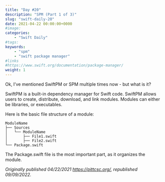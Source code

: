```yaml
---
title: "Day #20"
description: "SPM (Part 1 of 3)"
slug: "swift-daily-20"
date: 2021-04-22 00:00:00+0000
#image:
categories:
    - "Swift Daily"
#tags:
keywords:
    - "spm"
    - "swift package manager"
#links
#https://www.swift.org/documentation/package-manager/
weight: 1
---
```


Ok, I’ve mentioned SwiftPM or SPM multiple times now - but what is it?

SwiftPM is a built-in dependency manager for Swift code. SwiftPM allows users to create, distribute, download, and link modules. Modules can either be libraries, or executables.

Here is the basic file structure of a module:

```
ModuleName
├── Sources
│   └── ModuleName
│       ├── File1.swift
│       ├── File2.swift
└── Package.swift
```

The Package.swift file is the most important part, as it organizes the module.

*Originally published 04/22/2021 https://pittcsc.org/, republished 09/09/2022.*
